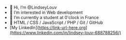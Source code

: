 - 👋 Hi, I’m @LindseyLouv
- 👀 I’m interested in Web development
- 💞️ I’m currently a student at 0'clock in France
- 🌱 HTML / CSS / JavaScript / PHP / Git / GitHub 
- [My LinkedIn](https://link-url-here.org](https://www.linkedin.com/in/lindsey-louv-688788256/)



<!---
LindseyLouv/LindseyLouv is a ✨ special ✨ repository because its `README.md` (this file) appears on your GitHub profile.
You can click the Preview link to take a look at your changes.
--->
